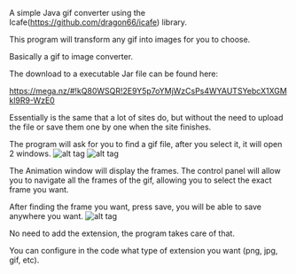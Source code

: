 A simple Java gif converter using the Icafe(https://github.com/dragon66/icafe) library.

This program will transform any gif into images for you to choose.

Basically a gif to image converter.

The download to a executable Jar file can be found here:

https://mega.nz/#!kQ80WSQR!2E9Y5p7oYMjWzCsPs4WYAUTSYebcX1XGMkl9R9-WzE0

Essentially is the same that a lot of sites do, but without the need to upload the file or save them one by one when the site finishes.

The program will ask for you to find a gif file, after you select it, it will open 2 windows.
![alt tag](http://i.imgur.com/baJyZiF.png)
![alt tag](http://i.imgur.com/LShiOL0.png)


The Animation window will display the frames.
The control panel will allow you to navigate all the frames of the gif, allowing you to select the exact frame you want.

After finding the frame you want, press save, you will be able to save anywhere you want.
![alt tag](http://i.imgur.com/bBSlTAy.png)

No need to add the extension, the program takes care of that.

You can configure in the code what type of extension you want (png, jpg, gif, etc).






